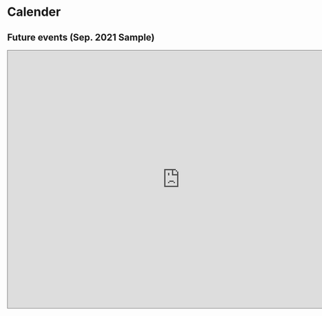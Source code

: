 <h1>Calender</h1>
  
<h2>Future events (Sep. 2021 Sample)</h2>
  
<iframe src="https://calendar.google.com/calendar/embed?height=600&amp;wkst=1&amp;bgcolor=%23ffffff&amp;ctz=America%2FNew_York&amp;src=ZXJpazMwNDUwMUBnbWFpbC5jb20&amp;src=YWRkcmVzc2Jvb2sjY29udGFjdHNAZ3JvdXAudi5jYWxlbmRhci5nb29nbGUuY29t&amp;src=MnM3cm1yNDJtcmhscm4wdG9uamlwYWljOWdAZ3JvdXAuY2FsZW5kYXIuZ29vZ2xlLmNvbQ&amp;src=ZW4udXNhI2hvbGlkYXlAZ3JvdXAudi5jYWxlbmRhci5nb29nbGUuY29t&amp;color=%23039BE5&amp;color=%2333B679&amp;color=%23795548&amp;color=%230B8043" style="border:solid 1px #777" width="800" height="600" frameborder="0" scrolling="no"></iframe>
  
  

 
 
